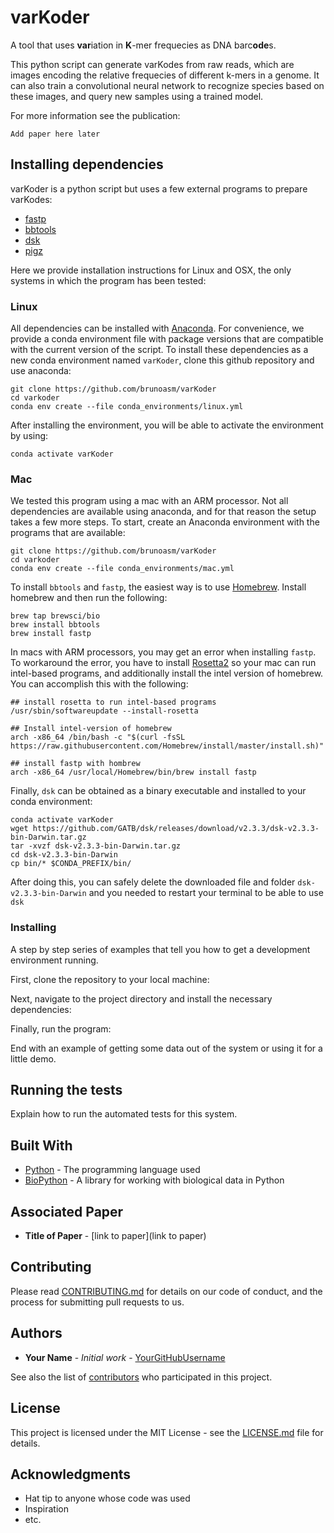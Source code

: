 # varKoder

A tool that uses **var**iation in **K**-mer frequecies as DNA barc**ode**s.

This python script can generate varKodes from raw reads, which are images encoding the relative frequecies of different k-mers in a genome. It can also train a convolutional neural network to recognize species based on these images, and query new samples using a trained model.

For more information see the publication:

``` Add paper here later ```

## Installing dependencies

varKoder is a python script but uses a few external programs to prepare varKodes:
- [fastp](https://github.com/OpenGene/fastp)
- [bbtools](https://jgi.doe.gov/data-and-tools/software-tools/bbtools/)
- [dsk](https://github.com/GATB/dsk)
- [pigz](https://zlib.net/pigz/)

Here we provide installation instructions for Linux and OSX, the only systems in which the program has been tested:

### Linux

All dependencies can be installed with [Anaconda](https://anaconda.org). For convenience, we provide a conda environment file with package versions that are compatible with the current version of the script. 
To install these dependencies as a new conda environment named `varKoder`, clone this github repository and use anaconda:

```console
git clone https://github.com/brunoasm/varKoder
cd varkoder
conda env create --file conda_environments/linux.yml
```
After installing the environment, you will be able to activate the environment by using:
```console
conda activate varKoder
```
### Mac

We tested this program using a mac with an ARM processor. Not all dependencies are available using anaconda, and for that reason the setup takes a few more steps. To start, create an Anaconda environment with the programs that are available:
```console
git clone https://github.com/brunoasm/varKoder
cd varkoder
conda env create --file conda_environments/mac.yml
```

To install `bbtools` and `fastp`, the easiest way is to use [Homebrew](https://brew.sh). Install homebrew and then run the following:
```console
brew tap brewsci/bio
brew install bbtools
brew install fastp
```

In macs with ARM processors, you may get an error when installing `fastp`. To workaround the error, you have to install [Rosetta2](https://support.apple.com/en-us/HT211861) so your mac can run intel-based programs, and additionally install the intel version of homebrew. You can accomplish this with the following:
```console
## install rosetta to run intel-based programs
/usr/sbin/softwareupdate --install-rosetta

## Install intel-version of homebrew
arch -x86_64 /bin/bash -c "$(curl -fsSL https://raw.githubusercontent.com/Homebrew/install/master/install.sh)"

## install fastp with hombrew
arch -x86_64 /usr/local/Homebrew/bin/brew install fastp
```

Finally, `dsk` can be obtained as a binary executable and installed to your conda environment:
```
conda activate varKoder
wget https://github.com/GATB/dsk/releases/download/v2.3.3/dsk-v2.3.3-bin-Darwin.tar.gz
tar -xvzf dsk-v2.3.3-bin-Darwin.tar.gz
cd dsk-v2.3.3-bin-Darwin
cp bin/* $CONDA_PREFIX/bin/
```

After doing this, you can safely delete the downloaded file and folder `dsk-v2.3.3-bin-Darwin` and you needed to restart your terminal to be able to use `dsk`






### Installing

A step by step series of examples that tell you how to get a development environment running.

First, clone the repository to your local machine:


Next, navigate to the project directory and install the necessary dependencies:


Finally, run the program:


End with an example of getting some data out of the system or using it for a little demo.

## Running the tests

Explain how to run the automated tests for this system.

## Built With

* [Python](https://www.python.org/) - The programming language used
* [BioPython](https://biopython.org/) - A library for working with biological data in Python

## Associated Paper

* **Title of Paper** - [link to paper](link to paper)

## Contributing

Please read [CONTRIBUTING.md](https://gist.github.com/PurpleBooth/b24679402957c63ec426) for details on our code of conduct, and the process for submitting pull requests to us.

## Authors

* **Your Name** - *Initial work* - [YourGitHubUsername](https://github.com/YourGitHubUsername)

See also the list of [contributors](https://github.com/YourGitHubUsername/project-name/contributors) who participated in this project.

## License

This project is licensed under the MIT License - see the [LICENSE.md](LICENSE.md) file for details.

## Acknowledgments

* Hat tip to anyone whose code was used
* Inspiration
* etc.

